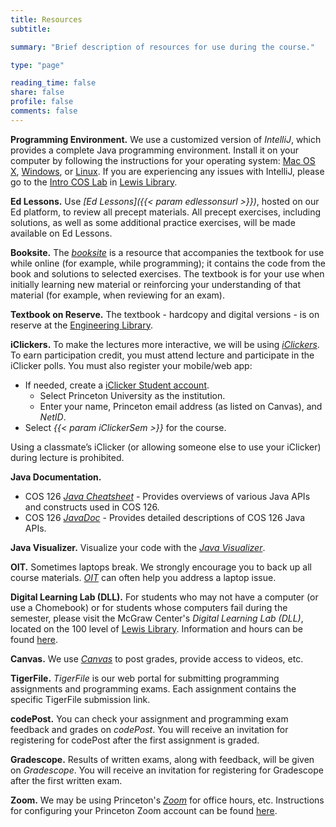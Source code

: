 ```yaml
---
title: Resources
subtitle: 

summary: "Brief description of resources for use during the course."

type: "page"

reading_time: false
share: false
profile: false
comments: false
---
```


**Programming Environment.** We use a customized version of *IntelliJ*, which provides a complete Java programming environment. Install it on your computer by following the instructions for your operating system: [Mac OS X](https://lift.cs.princeton.edu/java/mac), [Windows](https://lift.cs.princeton.edu/java/windows/), or [Linux](https://lift.cs.princeton.edu/java/linux/).  If you are experiencing any issues with IntelliJ, please go to the [Intro COS Lab](https://introlab.cs.princeton.edu) in [Lewis Library](https://goo.gl/maps/W34eFbaZbYaVo7Rr7).

**Ed Lessons.** Use *[Ed Lessons]({{< param edlessonsurl >}})*, hosted on our Ed platform, to review all precept materials.  All precept exercises, including solutions, as well as some additional practice exercises, will be made available on Ed Lessons.  



**Booksite.** The *[booksite](https://introcs.cs.princeton.edu/java/home)* is a resource that accompanies the textbook for use while online (for example, while programming); it contains the code from the book and solutions to selected exercises. The textbook is for your use when initially learning new material or reinforcing your understanding of that material (for example, when reviewing for an exam).

**Textbook on Reserve.**  The textbook - hardcopy and digital versions - is on reserve at the [Engineering Library](https://catalog.princeton.edu/catalog/9999429913506421). 

**iClickers.** To make the lectures more interactive, we will be using *[iClickers](https://www.iclicker.com/students/)*. To earn participation credit, you must attend lecture and participate in the iClicker polls. You must also register your mobile/web app:
   - If needed, create a [iClicker Student account](https://student.iclicker.com/#/account/create).
       - Select Princeton University as the institution.
       - Enter your name, Princeton email address (as listed on Canvas), and *NetID*.
   - Select *{{< param iClickerSem >}}* for the course.
   
Using a classmate’s iClicker (or allowing someone else to use your iClicker) during lecture is prohibited.


**Java Documentation.**
- COS 126 *[Java Cheatsheet](https://introcs.cs.princeton.edu/java/11cheatsheet/)* - Provides overviews of various Java APIs and constructs used in COS 126.
- COS 126 *[JavaDoc](https://introcs.cs.princeton.edu/java/stdlib/javadoc)* -  Provides detailed descriptions of COS 126 Java APIs.


**Java Visualizer.** Visualize your code with the *[Java Visualizer](https://cscircles.cemc.uwaterloo.ca/java_visualize)*.

**OIT.** Sometimes laptops break.  We strongly encourage you to back up all course materials.   *[OIT](https://oit.princeton.edu)* can often help you address a laptop issue.

**Digital Learning Lab (DLL).** For students who may not have a computer (or use a Chomebook) or for students whose computers fail during the semester, please visit the McGraw Center's *Digital Learning Lab (DLL)*, located on the 100 level of [Lewis Library](https://goo.gl/maps/W34eFbaZbYaVo7Rr7). Information and hours can be found [here](https://mcgrawdll.princeton.edu/).

**Canvas.** We use *[Canvas](https://canvas.princeton.edu/)* to post grades, provide access to videos, etc.

**TigerFile.** *TigerFile* is our web portal for submitting programming assignments and programming exams.  Each assignment contains the specific TigerFile submission link.

**codePost.** You can check your assignment and programming exam feedback and grades on *codePost*.  You will receive an invitation for registering for codePost after the first assignment is graded.

**Gradescope.** Results of written exams, along with feedback,  will be given on *Gradescope*.  You will receive an invitation for registering for Gradescope after the first written exam.

**Zoom.** We may be using Princeton's [*Zoom*](https://princeton.zoom.us/) for office hours, etc. Instructions for configuring your Princeton Zoom account can be found [here](https://princeton.service-now.com/service?id=kb_article&sys_id=0e002cfc1bba00948f8243f4bd4bcb59). 

